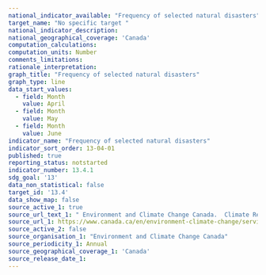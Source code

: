 ```yaml
---
national_indicator_available: "Frequency of selected natural disasters"
target_name: "No specific target "
national_indicator_description:
national_geographical_coverage: 'Canada'
computation_calculations:
computation_units: Number
comments_limitations:
rationale_interpretation:
graph_title: "Frequency of selected natural disasters"
graph_type: line
data_start_values:
  - field: Month
    value: April
  - field: Month
    value: May
  - field: Month
    value: June
indicator_name: "Frequency of selected natural disasters"
indicator_sort_order: 13-04-01
published: true
reporting_status: notstarted
indicator_number: 13.4.1
sdg_goal: '13'
data_non_statistical: false
target_id: '13.4'
data_show_map: false
source_active_1: true
source_url_text_1: " Environment and Climate Change Canada.  Climate Research Division"
source_url_1: https://www.canada.ca/en/environment-climate-change/services/environmental-indicators/snow-cover.html
source_active_2: false
source_organisation_1: "Environment and Climate Change Canada"
source_periodicity_1: Annual
source_geographical_coverage_1: 'Canada'
source_release_date_1: 
---
```

